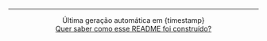 <hr>
<div align="center">
    Última geração automática em {timestamp}
    <br>
    <a href="https://coderarena.com.br" target="_blank">
        Quer saber como esse README foi construído?
    </a>
</div>
